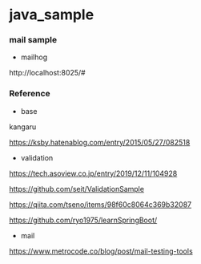 # java_sample






### mail sample


- mailhog


http://localhost:8025/#






### Reference

- base
    

kangaru
    
https://ksby.hatenablog.com/entry/2015/05/27/082518


- validation



https://tech.asoview.co.jp/entry/2019/12/11/104928
    
https://github.com/seit/ValidationSample
    
https://qiita.com/tseno/items/98f60c8064c369b32087

https://github.com/ryo1975/learnSpringBoot/


- mail

    
https://www.metrocode.co/blog/post/mail-testing-tools



